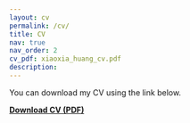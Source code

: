 ```yaml
---
layout: cv
permalink: /cv/
title: CV
nav: true
nav_order: 2
cv_pdf: xiaoxia_huang_cv.pdf
description: 
---
```

You can download my CV using the link below.

[**Download CV (PDF)**](/assets/pdf/xiaoxia_huang_cv.pdf)
